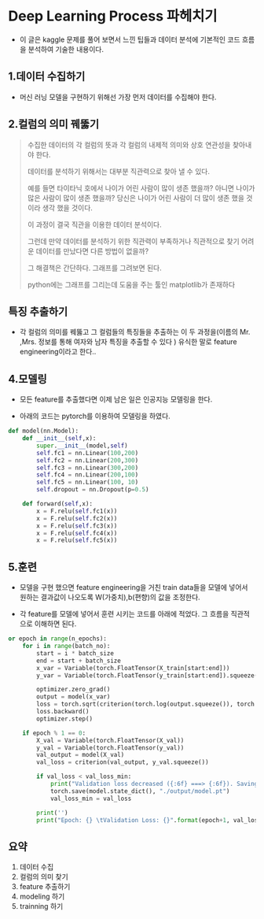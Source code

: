 # Deep Learning Process 파헤치기

* 이 글은 kaggle 문제를 풀어 보면서 느낀 팁들과 데이터 분석에 기본적인 코드 흐름을 분석하여 기술한 내용이다.



## 1.데이터 수집하기

* 머신 러닝 모델을 구현하기 위해선 가장 먼저 데이터를 수집해야 한다.



## 2.컬럼의 의미 꿰뚫기



> 수집한 데이터의 각 컬럼의 뜻과 각 컬럼의 내제적 의미와 상호 연관성을 찾아내야 한다. 
>
> 데이터를 분석하기 위해서는 대부분 직관력으로 찾아 낼 수 있다.
>
> 예를 들면 타이타닉 호에서 나이가 어린 사람이 많이 생존 했을까?  아니면 나이가 많은 사람이 많이 생존 했을까?  당신은 나이가 어린 사람이 더 많이 생존 했을 것이라 생각 했을 것이다. 
>
> 이 과정이 결국 직관을 이용한 데이터 분석이다. 
>
> 그런데 만약 데이터를 분석하기 위한 직관력이 부족하거나 직관적으로 찾기 어려운 데이터를 만났다면 다른 방법이 없을까? 
>
> 그 해결책은 간단하다. 그래프를 그려보면 된다. 
>
> python에는 그래프를 그리는데 도움을 주는 툴인 matplotlib가 존재하다
>
> 



## 	특징 추출하기

* 각 컬럼의 의미를 꿰뚫고 그 컬럼들의 특징들을 추출하는 이 두 과정을(이름의  Mr.  ,Mrs.  정보를 통해 여자와 남자 특징을 추출할 수 있다 ) 유식한 말로 feature engineering이라고 한다..



## 4.모델링

* 모든 feature를 추출했다면 이제 남은 일은 인공지능 모델링을 한다.  

* 아래의 코드는 pytorch를 이용하여 모델링을 하였다.

```python
def model(nn.Model):
	def __init__(self,x):
		super.__init__(model,self)
		self.fc1 = nn.Linear(100,200)
		self.fc2 = nn.Linear(200,300)
		self.fc3 = nn.Linear(300,200)	
		self.fc4 = nn.Linear(200,100)
		self.fc5 = nn.Linear(100, 10)
		self.dropout = nn.Dropout(p=0.5)

	def forward(self,x):
		x = F.relu(self.fc1(x))
		x = F.relu(self.fc2(x))
		x = F.relu(self.fc3(x))
		x = F.relu(self.fc4(x))
		x = F.relu(self.fc5(x))
```



## 5.훈련

* 모델을 구현 했으면 feature engineering을 거친 train data들을 모델에 넣어서 원하는 결과값이 나오도록 W(가중치),b(편향)의 값을 조정한다.

* 각 feature를 모델에 넣어서 훈련 시키는 코드를 아래에 적었다. 그 흐름을 직관적으로 이해하면 된다.

```python
or epoch in range(n_epochs):
    for i in range(batch_no):
        start = i * batch_size
        end = start + batch_size
        x_var = Variable(torch.FloatTensor(X_train[start:end]))
        y_var = Variable(torch.FloatTensor(y_train[start:end]).squeeze())

        optimizer.zero_grad()
        output = model(x_var)
        loss = torch.sqrt(criterion(torch.log(output.squeeze()), torch.log(y_var)))
        loss.backward()
        optimizer.step()

    if epoch % 1 == 0:
        X_val = Variable(torch.FloatTensor(X_val))
        y_val = Variable(torch.FloatTensor(y_val))
        val_output = model(X_val)
        val_loss = criterion(val_output, y_val.squeeze())

        if val_loss < val_loss_min:
            print("Validation loss decreased ({:6f} ===> {:6f}). Saving the model...".format(val_loss_min, val_loss))
            torch.save(model.state_dict(), "./output/model.pt")
            val_loss_min = val_loss

        print('')
        print("Epoch: {} \tValidation Loss: {}".format(epoch+1, val_loss))

```

## 요약

1. 데이터 수집
2. 컬럼의 의미 찾기
3. feature 추출하기
4. modeling 하기
5. trainning 하기